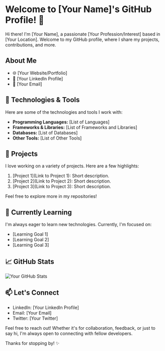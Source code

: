 # Welcome to [Your Name]'s GitHub Profile! 👋

Hi there! I'm [Your Name], a passionate [Your Profession/Interest] based in [Your Location]. Welcome to my GitHub profile, where I share my projects, contributions, and more.

## About Me

- 🌐 [Your Website/Portfolio]
- 💼 [Your LinkedIn Profile]
- 📧 [Your Email]

## 🔧 Technologies & Tools

Here are some of the technologies and tools I work with:

- **Programming Languages:** [List of Languages]
- **Frameworks & Libraries:** [List of Frameworks and Libraries]
- **Databases:** [List of Databases]
- **Other Tools:** [List of Other Tools]

## 🚀 Projects

I love working on a variety of projects. Here are a few highlights:

1. [Project 1](Link to Project 1): Short description.
2. [Project 2](Link to Project 2): Short description.
3. [Project 3](Link to Project 3): Short description.

Feel free to explore more in my repositories!

## 🌱 Currently Learning

I'm always eager to learn new technologies. Currently, I'm focused on:

- [Learning Goal 1]
- [Learning Goal 2]
- [Learning Goal 3]

## 📈 GitHub Stats

![Your GitHub Stats](https://github-readme-stats.vercel.app/api?username=YourUsername&show_icons=true&hide=contribs,issues&theme=radical)

## 📫 Let's Connect

- LinkedIn: [Your LinkedIn Profile]
- Email: [Your Email]
- Twitter: [Your Twitter]

Feel free to reach out! Whether it's for collaboration, feedback, or just to say hi, I'm always open to connecting with fellow developers.

Thanks for stopping by! ✨
